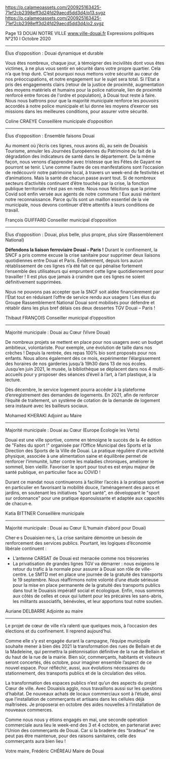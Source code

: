 https://p.calameoassets.com/200925163425-71ef2cb2398eff3d24fd29aecd5dd3d4/p13.svgz
https://p.calameoassets.com/200925163425-71ef2cb2398eff3d24fd29aecd5dd3d4/p2.svgz

Page  13
DOUAI NOTRE VILLE
www.ville-douai.fr
Expressions politiques
N°210   I
Octobre 2020

---

Élus d’opposition : Douai dynamique et durable

Vous êtes nombreux, chaque jour, à témoigner des incivilités dont vous êtes victimes, à ne plus vous sentir en sécurité dans votre propre quartier. Cela n’a que trop duré. C’est pourquoi nous mettons votre sécurité au cœur de nos préoccupations, et notre engagement sur le sujet sera total. Si l'Etat a pris des engagements clairs (retour de la justice de proximité, augmentation des moyens matériels et humains pour la police nationale, lien de proximité renforcé entre forces de l'ordre et population), à Douai tout reste à faire. Nous nous battrons pour que la majorité municipale renforce les pouvoirs accordés à notre police municipale et lui donne les moyens d’exercer ses missions dans les meilleures conditions, pour assurer votre sécurité.

Coline CRAEYE
Conseillère municipale d’opposition

---

Élus d’opposition : Ensemble faisons Douai

Au moment où j’écris ces lignes, nous avons dû, au sein de Douaisis Tourisme, annuler les Journées Européennes du Patrimoine du fait de la dégradation des indicateurs de santé dans le département. De la même façon, nous venons d’apprendre avec tristesse que les Fêtes de Gayant ne pourront se tenir. L’une comme l’autre de ces manifestations sont l’occasion de redécouvrir notre patrimoine local, à travers un week-end de festivités et d’animations. Mais la santé de chacun passe avant tout. Si de nombreux secteurs d’activités continuent d’être touchés par la crise, la fonction publique territoriale n’est pas en reste. Nous nous félicitons que la prime Covid soit enfin versée aux agents de notre commune ! Eux aussi méritent notre reconnaissance. Parce qu’ils sont un maillon essentiel de la vie municipale, nous devons continuer d’être attentifs à leurs conditions de travail.

François GUIFFARD
Conseiller municipal d’opposition

---

Élus d’opposition : Douai, plus belle, plus propre, plus sûre (Rassemblement National)

**Défendons la liaison ferroviaire Douai – Paris !**
Durant le confinement, la SNCF a pris comme excuse la crise sanitaire pour supprimer deux liaisons quotidiennes entre Douai et Paris. Évidemment, depuis lors aucun rétablissement de ces lignes n’a été fait ce qui pénalise fortement l’ensemble des utilisateurs qui empruntent cette ligne quotidiennement pour travailler !
Il est plus que jamais à craindre que ces lignes ne soient définitivement supprimées.

Nous ne pouvons pas accepter que la SNCF soit aidée financièrement par l’État tout en réduisant l’offre de service rendu aux usagers ! Les élus du Groupe Rassemblement National Douai sont mobilisés pour défendre  et rétablir dans les plus bref délais ces deux dessertes TGV Douai – Paris !

Thibaut FRANÇOIS
Conseiller municipal d’opposition

---

Majorité municipale : Douai au Cœur (Vivre Douai)

De nombreux projets se mettent en place pour nos usagers avec un budget ambitieux, volontariste.
Pour exemple, une évolution de taille dans nos crèches ! Depuis la rentrée, des repas 100% bio sont proposés pour nos enfants. Nous allons également dès ce mois, expérimenter l’élargissement des horaires de nos garderies jusqu’à 19h30 dans 13 de nos écoles.
Jusqu’en juin 2021, le musée, la bibliothèque se déplacent dans nos 4 multi-accueils pour y proposer des séances d’éveil à l’art, à l’art plastique, à la lecture.

Dès décembre, le service logement pourra accéder à la plateforme d’enregistrement des demandes de logements. En 2021, afin de renforcer l’équité de traitement, un système de cotation de la demande de logement sera instauré avec les bailleurs sociaux.

Mohamed KHERAKI
Adjoint au Maire

---

Majorité municipale : Douai au Cœur (Europe Écologie les Verts)

Douai est une ville sportive, comme en témoigne le succès de la 4e édition de "Faites du sport !" organisée par l’Office Municipal des Sports et la Direction des Sports de la Ville de Douai. La pratique régulière d’une activité physique, associée à une alimentation saine et équilibrée permet de renforcer l’immunité, lutter contre les maladies chroniques, améliorer le sommeil, bien vieillir. Favoriser le sport pour tout·es est enjeu majeur de santé publique, en particulier face au COVID !

Durant ce mandat nous continuerons à faciliter l’accès à la pratique sportive en particulier en favorisant la mobilité douce, l’aménagement des parcs et jardins, en soutenant les initiatives "sport santé", en développant le "sport sur ordonnance" pour une pratique épanouissante et adaptée aux capacités de chacun·e.

Katia BITTNER
Conseillère municipale

---

Majorité municipale : Douai au Cœur (L’humain d’abord pour Douai)

Cher·e·s Douaisien·ne·s, La crise sanitaire démontre un besoin de renforcement des services publics. Pourtant, les logiques d’économie libérale continuent :
- L’antenne CARSAT de Douai est menacée comme nos trésoreries
- La privatisation de grandes lignes TGV va démarrer : nous exigeons le retour du trafic à la normale pour assurer à Douai son rôle de ville-centre.
Le SMTD met en place une journée de la gratuité des transports le 19 septembre. Nous réaffirmons notre volonté d’une étude sérieuse pour la mise en place permanente de la gratuité des transports publics dans tout le Douaisis impératif social et écologique.
Enfin, nous sommes aux côtés de celles et ceux qui luttent pour les précaires les sans-abris, les militants associatifs, bénévoles, et leur apportons tout notre soutien.

Auriane DELBARRE
Adjointe au maire

---

Le projet de cœur de ville n’a ralenti que quelques mois, à l’occasion des élections et du confinement. Il reprend aujourd’hui.

Comme elle s’y est engagée durant la campagne, l’équipe municipale souhaite mener à bien dès 2021 la transformation des rues de Bellain et de la Madeleine, qui permettra la piétonnisation définitive de la rue de Bellain et du haut de la rue de la mairie. Bien sûr, commerçants, habitants et visiteurs seront concertés, dès octobre, pour imaginer ensemble l’aspect de ce nouvel espace. Pour réfléchir, aussi, aux évolutions nécessaires du stationnement, des transports publics et de la circulation des vélos.

La transformation des espaces publics n’est qu’un des aspects du projet Cœur de ville. Avec Douaisis agglo, nous travaillons aussi sur les questions d’habitat. De nouveaux achats de locaux commerciaux sont à l’étude, ainsi que l’installation de commerçants et artisans dans les cellules déjà maîtrisées. Je proposerai en octobre des aides nouvelles à l’installation de nouveaux commerces.

Comme nous nous y étions engagés en mai, une seconde opération commerciale aura lieu le week-end des 3 et 4 octobre, en partenariat avec l’Union des commerçants de Douai. Car si la braderie des "bradeux" ne peut pas être maintenue, pour des raisons sanitaires, celle des commerçants aura bien lieu !

Votre maire,
Frédéric CHÉREAU
Maire de Douai